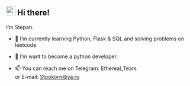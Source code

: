## <img src="https://raw.githubusercontent.com/extremecodetv/extremecodetv/master/wave.gif" width="25px"> Hi there!
I’m Stepan.

- 🌱 I’m currently learning Python, Flask & SQL and solving problems on leetcode.
- 👀 I’m want to become a python developer.


- 📫 You can reach me on Telegram: Ethereal_Tears  
                      or   E-mail: Stpokorn@ya.ru

<!---
EthereallSt/EthereallSt is a ✨ special ✨ repository because its `README.md` (this file) appears on your GitHub profile.
You can click the Preview link to take a look at your changes.
--->
